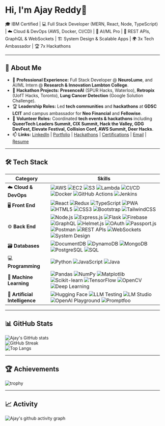 # Hi, I'm Ajay Reddy👋  

🎓 IBM Certified | 💻 Full Stack Developer (MERN, React, Node, TypeScript) | ☁️ Cloud & DevOps (AWS, Docker, CI/CD) | 🤖 AI/ML Pro | 🔗 REST APIs, GraphQL & WebSockets | 🏗️ System Design & Scalable Apps | 🌍 3x Tech Ambassador | 🏆 7x Hackathons 

---

## 🚀 About Me
- 💼 **Professional Experience:** Full Stack Developer @ **NeuroLume**, and AI/ML Intern @ **Research & Innovation Lambton College**.  
- 🚀 **Hackathon Projects:** **PresenceAI** (SPUR Hacks, Waterloo), **Retropix** (UofT Hacks, Toronto), **Lung Cancer Detection** (Google Solution Challenge).  
- 🏆 **Leadership Roles:** Led **tech communities** and **hackathons** at **GDSC LCIT** and campus ambassador for **Neo Financial** and **Fellowise**.  
- 🤝 **Volunteer Roles:** Coordinated **tech events & hackathons** including **QueerTech Leaders Summit, CIX Summit, Hack the Valley, GDG DevFest, Elevate Festival, Collision Conf, AWS Summit, Deer Hacks**.
- 📫 **Links:** [LinkedIn](https://www.linkedin.com/in/ajayreddytech/) | [Portfolio](https://ajayhackz.netlify.app/) | [Hackathons](https://ajayhacks.netlify.app/) | [Certifications](https://drive.google.com/drive/folders/1UURMV6IbZpyhE84iOi6OcfKV76dvTlB7?usp=sharing) | [Email](mailto:ajayreddy.tech@gmail.com) | [Resume](https://drive.google.com/file/d/1CDDuWoajSrRTSLSnPwEDvmu4plxpaIVq/view?usp=drive_link)


---

## 🛠 Tech Stack  

| **Category** | **Skills** |
|--------------|------------|
| ☁️ **Cloud & DevOps** | ![AWS](https://img.shields.io/badge/-AWS-05122A?logo=amazon-aws) ![EC2](https://img.shields.io/badge/-EC2-05122A?logo=amazon-aws) ![S3](https://img.shields.io/badge/-S3-05122A?logo=amazon-s3) ![Lambda](https://img.shields.io/badge/-Lambda-05122A?logo=aws-lambda) ![CI/CD](https://img.shields.io/badge/-CI%2FCD-05122A?logo=githubactions) ![Docker](https://img.shields.io/badge/-Docker-05122A?logo=docker) ![GitHub Actions](https://img.shields.io/badge/-GitHub%20Actions-05122A?logo=githubactions) ![Jenkins](https://img.shields.io/badge/-Jenkins-05122A?logo=jenkins) |
| 🖥️ **Front End** | ![React](https://img.shields.io/badge/-React-05122A?logo=react) ![Redux](https://img.shields.io/badge/-Redux-05122A?logo=redux) ![TypeScript](https://img.shields.io/badge/-TypeScript-05122A?logo=typescript) ![PWA](https://img.shields.io/badge/-PWA-05122A?logo=pwa) ![HTML5](https://img.shields.io/badge/-HTML5-05122A?logo=html5) ![CSS3](https://img.shields.io/badge/-CSS3-05122A?logo=css3) ![Bootstrap](https://img.shields.io/badge/-Bootstrap-05122A?logo=bootstrap) ![TailwindCSS](https://img.shields.io/badge/-TailwindCSS-05122A?logo=tailwind-css) |
| ⚙️ **Back End** | ![Node.js](https://img.shields.io/badge/-Node.js-05122A?logo=node.js) ![Express.js](https://img.shields.io/badge/-Express.js-05122A?logo=express) ![Flask](https://img.shields.io/badge/-Flask-05122A?logo=flask) ![Firebase](https://img.shields.io/badge/-Firebase-05122A?logo=firebase) ![GraphQL](https://img.shields.io/badge/-GraphQL-05122A?logo=graphql) ![Helmet.js](https://img.shields.io/badge/-Helmet.js-05122A?logo=node.js) ![OAuth](https://img.shields.io/badge/-OAuth-05122A?logo=auth0) ![Passport.js](https://img.shields.io/badge/-Passport.js-05122A?logo=passport) ![Postman](https://img.shields.io/badge/-Postman-05122A?logo=postman) ![REST APIs](https://img.shields.io/badge/-REST%20APIs-05122A?logo=api) ![WebSockets](https://img.shields.io/badge/-WebSockets-05122A?logo=socket.io) ![System Design](https://img.shields.io/badge/-System%20Design-05122A?logo=arch-linux) |
| 🗃️ **Databases** | ![DocumentDB](https://img.shields.io/badge/-DocumentDB-05122A?logo=amazon-dynamodb) ![DynamoDB](https://img.shields.io/badge/-DynamoDB-05122A?logo=amazondynamodb) ![MongoDB](https://img.shields.io/badge/-MongoDB-05122A?logo=mongodb) ![PostgreSQL](https://img.shields.io/badge/-PostgreSQL-05122A?logo=postgresql) ![SQL](https://img.shields.io/badge/-SQL-05122A?logo=sqlite) |
| 💻 **Programming** | ![Python](https://img.shields.io/badge/-Python-05122A?logo=python) ![JavaScript](https://img.shields.io/badge/-JavaScript-05122A?logo=javascript) ![Java](https://img.shields.io/badge/-Java-05122A?logo=java) |
| 🧠 **Machine Learning** | ![Pandas](https://img.shields.io/badge/-Pandas-05122A?logo=pandas) ![NumPy](https://img.shields.io/badge/-NumPy-05122A?logo=numpy) ![Matplotlib](https://img.shields.io/badge/-Matplotlib-05122A?logo=python) ![Scikit-learn](https://img.shields.io/badge/-Scikit--learn-05122A?logo=scikitlearn) ![TensorFlow](https://img.shields.io/badge/-TensorFlow-05122A?logo=tensorflow) ![OpenCV](https://img.shields.io/badge/-OpenCV-05122A?logo=opencv) ![Deep Learning](https://img.shields.io/badge/-Deep%20Learning-05122A?logo=tensorflow) |
| 🤖 **Artificial Intelligence** | ![Hugging Face](https://img.shields.io/badge/-HuggingFace-05122A?logo=huggingface) ![LLM Testing](https://img.shields.io/badge/-LLM%20Testing-05122A?logo=openai) ![LM Studio](https://img.shields.io/badge/-LM%20Studio-05122A?logo=ai) ![OpenAI Playground](https://img.shields.io/badge/-OpenAI%20Playground-05122A?logo=openai) ![Promptfoo](https://img.shields.io/badge/-Promptfoo-05122A?logo=openai) |


---

## 📊 GitHub Stats
![Ajay's GitHub stats](https://github-readme-stats.vercel.app/api?username=ajayreddyfsd&show_icons=true&theme=tokyonight)  
![GitHub Streak](https://streak-stats.demolab.com/?user=ajayreddyfsd&theme=tokyonight)  
![Top Langs](https://github-readme-stats.vercel.app/api/top-langs/?username=ajayreddyfsd&layout=compact&theme=tokyonight)  

---

## 🏆 Achievements
![trophy](https://github-profile-trophy.vercel.app/?username=ajayreddyfsd&theme=tokyonight&margin-w=10&margin-h=10)

---

## 📈 Activity
![Ajay's github activity graph](https://github-readme-activity-graph.vercel.app/graph?username=ajayreddyfsd&theme=tokyo-night&range=year)

